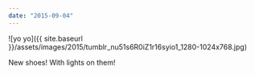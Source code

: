 ```yaml
---
date: "2015-09-04"
---
```


![yo yo]({{ site.baseurl }}/assets/images/2015/tumblr_nu51s6R0iZ1r16syio1_1280-1024x768.jpg)

New shoes! With lights on them!
